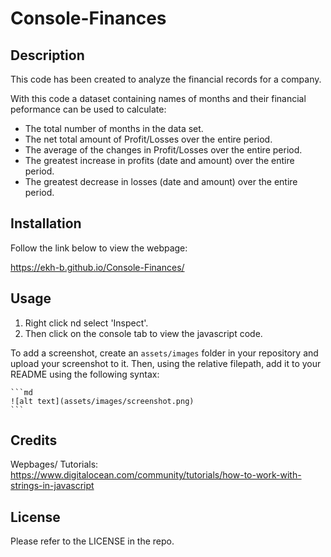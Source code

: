 # Console-Finances

## Description

This code has been created to analyze the financial records for a company.

With this code a dataset containing names of months and their financial peformance can be used to calculate:

- The total number of months in the data set.
- The net total amount of Profit/Losses over the entire period.
- The average of the changes in Profit/Losses over the entire period.
- The greatest increase in profits (date and amount) over the entire period.
- The greatest decrease in losses (date and amount) over the entire period.

## Installation

Follow the link below to view the webpage:

https://ekh-b.github.io/Console-Finances/

## Usage

1) Right click nd select 'Inspect'.
2) Then click on the console tab to view the javascript code.


To add a screenshot, create an `assets/images` folder in your repository and upload your screenshot to it. Then, using the relative filepath, add it to your README using the following syntax:

    ```md
    ![alt text](assets/images/screenshot.png)
    ```

## Credits

Wepbages/ Tutorials:
https://www.digitalocean.com/community/tutorials/how-to-work-with-strings-in-javascript

## License

Please refer to the LICENSE in the repo.

